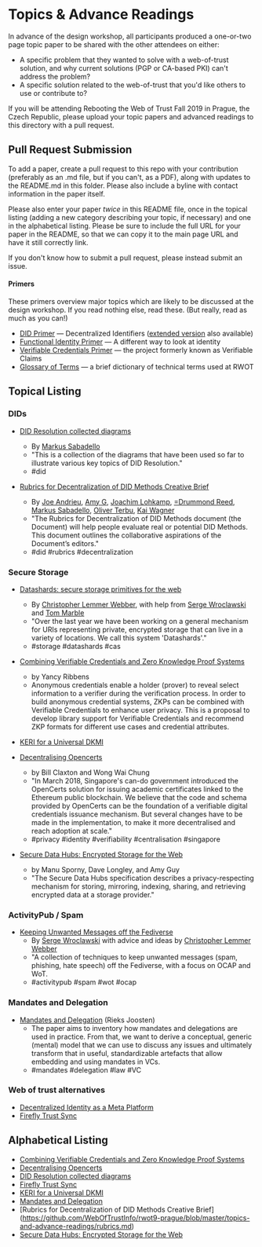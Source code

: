 ﻿#  Topics & Advance ReadingsIn advance of the design workshop, all participants produced a one-or-two page topic paper to be shared with the other attendees on either:* A specific problem that they wanted to solve with a web-of-trust solution, and why current solutions (PGP or CA-based PKI) can't address the problem?* A specific solution related to the web-of-trust that you'd like others to use or contribute to?If you will be attending Rebooting the Web of Trust Fall 2019 in Prague, the Czech Republic, please upload your topic papers and advanced readings to this directory with a pull request.## Pull Request SubmissionTo add a paper, create a pull request to this repo with your contribution (preferably as an .md file, but if you can't, as a PDF), along with updates to the README.md in this folder. Please also include a byline with contact information in the paper itself.Please also enter your paper _twice_ in this README file, once in the topical listing (adding a new category describing your topic, if necessary) and one in the alphabetical listing. Please be sure to include the full URL for your paper in the README, so that we can copy it to the main page URL and have it still correctly link.If you don't know how to submit a pull request, please instead submit an issue.#### PrimersThese primers overview major topics which are likely to be discussedat the design workshop. If you read nothing else, read these. (Butreally, read as much as you can!)* [DID Primer](https://github.com/WebOfTrustInfo/rwot9-prague/blob/master/topics-and-advance-readings/did-primer.md) — Decentralized Identifiers ([extended version](https://github.com/WebOfTrustInfo/rwot9-prague/blob/master/topics-and-advance-readings/did-primer-extended.md) also available)* [Functional Identity Primer](https://github.com/WebOfTrustInfo/rwot9-prague/blob/master/topics-and-advance-readings/functional-identity-primer.md) — A different way to look at identity* [Verifiable Credentials Primer](https://github.com/WebOfTrustInfo/rwot9-prague/blob/master/topics-and-advance-readings/verifiable-credentials-primer.md) — the project formerly known as Verifiable Claims* [Glossary of Terms](https://github.com/WebOfTrustInfo/rwot9-prague/blob/master/topics-and-advance-readings/glossary-primer.md) — a brief dictionary of technical terms used at RWOT## Topical Listing### DIDs* [DID Resolution collected diagrams](https://github.com/WebOfTrustInfo/rwot9-prague/blob/master/topics-and-advance-readings/did-resolution-collected-diagrams.md)  * By [Markus Sabadello](https://danubetech.com/)  * "This is a collection of the diagrams that have been used so far to illustrate various key topics of DID Resolution."  * #did* [Rubrics for Decentralization of DID Methods Creative Brief](https://github.com/WebOfTrustInfo/rwot9-prague/blob/master/topics-and-advance-readings/rubrics.md)  * By [Joe Andrieu](mailto:joe@legreq.com), [Amy G](mailto:amy@rhiaro.co.uk), [Joachim Lohkamp](mailto:joachim@jolocom.com), [=Drummond Reed](mailto:drummond.reed@evernym.com), [Markus Sabadello](mailto:markus@danubetech.com), [Oliver Terbu](mailto:oliver.terbu@consensys.net), [Kai Wagner](mailto:kai@jolocom.com)  * "The Rubrics for Decentralization of DID Methods document (the Document) will help people evaluate real or potential DID Methods. This document outlines the collaborative aspirations of the Document’s editors."  * #did #rubrics #decentralization### Secure Storage* [Datashards: secure storage primitives for the web](./datashards-rationale.md)  * By [Christopher Lemmer Webber](https://dustycloud.org/), with help from [Serge Wroclawski](https://emacsen.net/@emacsen) and [Tom Marble](http://info9.net/wiki/tmarble/)  * "Over the last year we have been working on a general mechanism for URIs representing private, encrypted storage that can live in a variety of locations.  We call this system 'Datashards'."  * #storage #datashards #cas* [Combining Verifiable Credentials and Zero Knowledge Proof Systems](https://github.com/WebOfTrustInfo/rwot9-prague/blob/master/topics-and-advance-readings/verifiable-credentials-and-zero-knowledge-proof-systems.md)  * by Yancy Ribbens  * Anonymous credentials enable a holder (prover) to reveal select information to a verifier during the verification process.  In order to build anonymous credential systems, ZKPs can be combined with Verifiable Credentials to enhance user privacy.  This is a proposal to develop library support for Verifiable Credentials and recommend ZKP formats for different use cases and credential attributes.* [KERI for a Universal DKMI](https://github.com/SmithSamuelM/rwot9-prague/blob/master/topics-and-advance-readings/KERI-Universal-DKMI.md)* [Decentralising Opencerts](https://github.com/waichung/rwot9-prague/blob/master/topics-and-advance-readings/Decentralising%20OpenCerts%20v2.md)  * by Bill Claxton and Wong Wai Chung  * "In March 2018, Singapore's can-do government introduced the OpenCerts solution for issuing academic certificates linked to the Ethereum public blockchain.  We believe that the code and schema provided by OpenCerts can be the foundation of a verifiable digital credentials issuance mechanism.  But several changes have to be made in the implementation, to make it more decentralised and reach adoption at scale."  * #privacy #identity #verifiability #centralisation #singapore* [Secure Data Hubs: Encrypted Storage for the Web](./secure-data-hubs.md)  * by Manu Sporny, Dave Longley, and Amy Guy  * "The Secure Data Hubs specification describes a privacy-respecting mechanism for storing, mirroring, indexing, sharing, and retrieving encrypted data at a storage provider."### ActivityPub / Spam* [Keeping Unwanted Messages off the Fediverse](./ap-unwanted-messages.md)  * By [Serge Wroclawski](http://blog.emacsen.net) with advice and ideas by [Christopher Lemmer Webber](https://dustycloud.org)  * "A collection of techniques to keep unwanted messages (spam, phishing, hate speech) off the Fediverse, with a focus on OCAP and WoT.  * #activitypub #spam #wot #ocap### Mandates and Delegation* [Mandates and Delegation](./mandates-and-delegation.md) (Rieks Joosten)  * The paper aims to inventory how mandates and delegations are used in practice. From that, we want to derive a conceptual, generic (mental) model that we can use to discuss any issues and ultimately transform that in useful, standardizable artefacts that allow embedding and using mandates in VCs.  * #mandates #delegation #law #VC### Web of trust alternatives* [Decentralized Identity as a Meta Platform](https://github.com/SmithSamuelM/rwot9-prague/blob/master/topics-and-advance-readings/Decentralized-Identity-Meta-platform.md)* [Firefly Trust Sync](./firefly-trust-sync.md)## Alphabetical Listing* [Combining Verifiable Credentials and Zero Knowledge Proof Systems](https://github.com/WebOfTrustInfo/rwot9-prague/blob/master/topics-and-advance-readings/verifiable-credentials-and-zero-knowledge-proof-systems.md)* [Decentralising Opencerts](https://github.com/waichung/rwot9-prague/blob/master/topics-and-advance-readings/Decentralising%20OpenCerts%20v2.md)* [DID Resolution collected diagrams](https://github.com/WebOfTrustInfo/rwot9-prague/blob/master/topics-and-advance-readings/did-resolution-collected-diagrams.md)* [Firefly Trust Sync](https://github.com/tmarble/rwot9-prague/blob/master/topics-and-advance-readings//firefly-trust-sync.md)* [KERI for a Universal DKMI](https://github.com/SmithSamuelM/rwot9-prague/blob/master/topics-and-advance-readings/KERI-Universal-DKMI.md)* [Mandates and Delegation](./mandates-and-delegation.md) * [Rubrics for Decentralization of DID Methods Creative Brief] (https://github.com/WebOfTrustInfo/rwot9-prague/blob/master/topics-and-advance-readings/rubrics.md)* [Secure Data Hubs: Encrypted Storage for the Web](./secure-data-hubs.md)